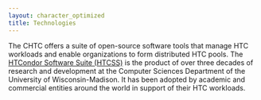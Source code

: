 ```yaml
---
layout: character_optimized
title: Technologies
---
```


The CHTC offers a suite of open-source software tools that manage HTC
workloads and enable organizations to form distributed HTC pools. The
<a href="https://htcondor.org">HTCondor Software Suite (HTCSS)</a> 
is the product of over three decades of
research and development at the Computer Sciences Department of the
University of Wisconsin-Madison. It has been adopted by academic and
commercial entities around the world in support of their HTC workloads.


